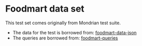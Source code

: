# Foodmart data set
This test set comes originally from Mondrian test suite. 

* The data for the test is borrowed from: [foodmart-data-json](https://github.com/julianhyde/foodmart-data-json)
* The queries are borrowed from: [foodmart-queries](https://github.com/julianhyde/foodmart-queries)
